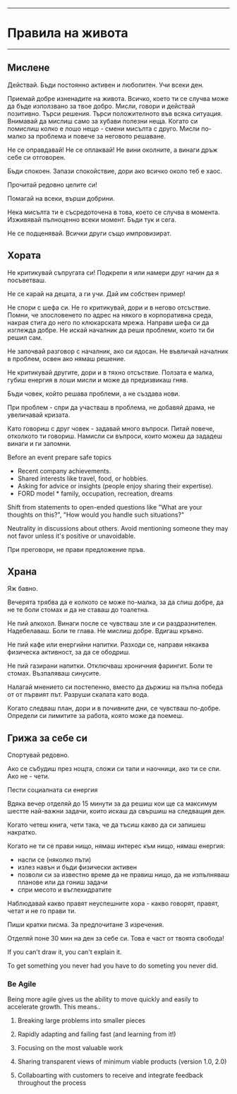 ----------------------------------------------------
# Правила на живота 
-----------------------------------------------------

## Мислене

Действай. Бъди постоянно активен и любопитен. Учи всеки ден.

Приемай добре изненадите на живота. Всичко, което ти се случва може да бъде използвано за твое добро. Мисли, говори и действай позитивно. Търси решения. Търси положителното във всяка ситуация. Внимавай да мислиш само за хубави полезни неща. Когато си помислиш колко е лошо нещо - смени мисълта с друго. Мисли по-малко за проблема и повече за неговото решаване.

Не се оправдавай! Не се оплаквай! Не вини околните, а винаги дръж себе си отговорен. 

Бъди спокоен. Запази спокойствие, дори ако всичко около теб е хаос. 

Прочитай редовно целите си!

Помагай на всеки, върши добрини. 

Нека мисълта ти е съсредоточена в това, което се случва в момента. Изживявай пълноценно всеки момент. Бъди тук и сега.

Не се подценявай. Всички други също импровизират.

## Хората

Не критикувай съпругата си! Подкрепи я или намери друг начин да я посъветваш.

Не се карай на децата, а ги учи. Дай им собствен пример!

Не спори с шефа си. Не го критикувай, дори и в негово отсъствие. Помни, че злословенето по адрес на някого в корпоративна среда, накрая стига до него по клюкарската мрежа. Направи шефа си да изглежда добре. Не искай началник да реши проблеми, които ти би решил сам.

Не започвай разговор с началник, ако си ядосан. Не въвличай началник в проблем, освен ако нямаш решение. 

Не критикувай другите, дори и в тяхно отсъствие. Ползата е малка, губиш енергия в лоши мисли и може да предизвикаш гняв.

Бъди човек, който решава проблеми, а не създава нови. 

При проблем - спри да участваш в проблема, не добавяй драма, не увеличавай кризата.

Като говориш с друг човек - задавай много въпроси. Питай повече, отколкото ти говориш. Намисли си въпроси, които можеш да зададеш винаги и ги запомни.

Before an event prepare safe topics 

* Recent company achievements.
* Shared interests like travel, food, or hobbies.
* Asking for advice or insights (people enjoy sharing their expertise).
* FORD model * family, occupation, recreation, dreams

Shift from statements to open-ended questions like "What are your thoughts on this?", "How would you handle such situations?" 

Neutrality in discussions about others. Avoid mentioning someone they may not favor unless it's positive or unavoidable. 

При преговори, не прави пpедложение пръв.

## Храна

Яж бавно.

Вечерята трябва да е колкото се може по-малка, за да спиш добре, да не те боли стомах и да не ставаш до тоалетна.

Не пий алкохол. Винаги после се чувстваш зле и си раздразнителен. Надебелаваш. Боли те глава. Не мислиш добре. Вдигаш кръвно.

Не пий кафе или енергийни напитки. Разходи се, направи някаква физическа активност, за да се ободриш.

Не пий газирани напитки. Отключваш хроничния фарингит. Боли те стомах. Възпаляваш синусите.

Налагай мнението си постепенно, вместо да държиш на пълна победа от от първият път. Разруши скалата като вода.

Когато следваш план, дори и в почивните дни, се чувстваш по-добре. Определи си лимитите за работа, която може да поемеш.

## Грижа за себе си

Спортувай редовно.

Ако се събудиш през нощта, сложи си тапи и наочници, ако ти се спи. Ако не - чети.

Пести социалната си енергия

Вдяка вечер отделяй до 15 минути за да решиш кои ще са максимум шестте най-важни задачи, които искаш да свършиш на следващия ден.

Когато четеш книга, чети така, че да тъсиш какво да си запишеш накратко.

Когато не ти се прави нищо, нямаш интерес към нищо, нямаш енергия: 

* наспи се (няколко пъти) 
* излез навън и бъди физически активен 
* позволи си за известно време да не правиш нищо, да не изпълняваш планове или да гониш задачи 
* спри месото и въглехидратите

Наблюдавай какво правят неуспешните хора - какво говорят, правят, четат и не го прави ти.

Пиши кратки писма. За предпочитане 3 изречения.

Отделяй поне 30 мин на ден за себе си. Това е част от твоята свобода!

If you can't draw it, you can't explain it.

To get something you never had you have to do someting you never did.

### Be Agile

Being more agile gives us the ability to move quickly and easily to accelerate growth. This means.. 

1. Breaking large problems into smaller pieces 

2. Rapidly adapting and failing fast (and learning from it!) 

3. Focusing on the most valuable work 

4. Sharing transparent views of minimum viable products (version 1.0, 
2.0) 

5. Collaboarting with customers to receive and integrate feedback 
throughout the process 